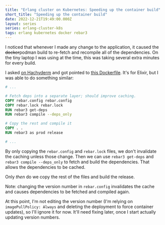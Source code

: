 ```yaml
---
title: "Erlang cluster on Kubernetes: Speeding up the container build"
short_title: "Speeding up the container build"
date: 2022-12-21T19:49:00.000Z
layout: series
series: erlang-cluster-k8s
tags: erlang kubernetes docker rebar3
---
```


I noticed that whenever I made any change to the application, it caused the ~~docker~~podman build to re-fetch and
recompile all of the dependencies. On the tiny laptop I was using at the time, this was taking several extra minutes for
every build.

I asked [on Hachyderm](https://hachyderm.io/@rogerlipscombe/109360585009455763) and got pointed to [this
Dockerfile](https://github.com/mbta/tablespoon/blob/main/Dockerfile#L14-L18). It's for Elixir, but I was able to do
something similar:

```dockerfile
# ...

# Fetch deps into a separate layer; should improve caching.
COPY rebar.config rebar.config
COPY rebar.lock rebar.lock
RUN rebar3 get-deps
RUN rebar3 compile --deps_only

# Copy the rest and compile it
COPY . .
RUN rebar3 as prod release

# ...
```

By only copying the `rebar.config` and `rebar.lock` files, we don't invalidate the caching unless those change. Then we
can use `rebar3 get-deps` and `rebar3 compile --deps_only` to fetch and build the dependencies. That allows the
dependencies to be cached.

Only _then_ do we copy the rest of the files and build the release.

Note: changing the version number in `rebar.config` invalidates the cache and causes dependencies to be fetched and
compiled again.

At this point, I'm not editing the version number (I'm relying on `imagePullPolicy: Always` and deleting the deployment
to force container updates), so I'll ignore it for now. It'll need fixing later, once I start actually updating version
numbers.
